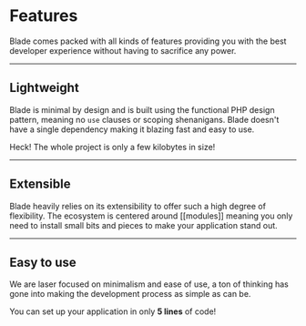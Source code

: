 # Features
Blade comes packed with all kinds of features providing you with the best developer experience without having to sacrifice any power.

<hr>

## Lightweight
Blade is minimal by design and is built using the functional PHP design pattern, meaning no `use` clauses or scoping shenanigans.
Blade doesn't have a single dependency making it blazing fast and easy to use.

Heck! The whole project is only a few kilobytes in size!

<hr>

## Extensible
Blade heavily relies on its extensibility to offer such a high degree of flexibility. The ecosystem is centered  around [[modules]] meaning you only need to install small bits and pieces to make your application stand out.

<hr>

## Easy to use
We are laser focused on minimalism and ease of use, a ton of thinking has gone into making the development process as simple as can be.

You can set up your application in only **5 lines** of code!